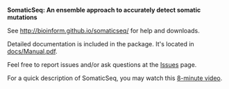 <b>SomaticSeq: An ensemble approach to accurately detect somatic mutations</b>

See http://bioinform.github.io/somaticseq/ for help and downloads.

Detailed documentation is included in the package. It's located in [docs/Manual.pdf](docs/Manual.pdf "Documentation").

Feel free to report issues and/or ask questions at the [Issues](../../issues "Issues") page.

For a quick description of SomaticSeq, you may watch this [8-minute video](https://www.youtube.com/watch?v=MnJdTQWWN6w).
